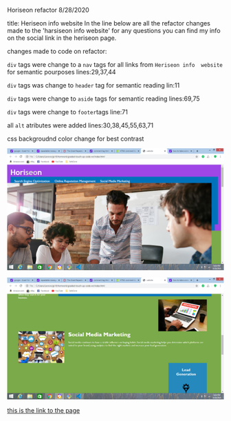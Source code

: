 Horiseon refactor   8/28/2020

 title: Heriseon info website
In the line below are all the refactor changes made to the 'harsiseon info website' for any questions you can find my info on the social link in the heriseon page.



changes made to code on refactor:

 `div` tags were change to a `nav` tags for all links from `Heriseon info  website` for semantic pourposes
lines:29,37,44

`div` tags was change to `header` tag for semantic reading
lin:11

`div` tags were change to `aside` tags for semantic reading
lines:69,75

`div` tags were change to `footer`tags
line:71

all `alt` atributes were added
lines:30,38,45,55,63,71

css backgroudnd color change for best contrast

![screenshot](./assets/images/Screenshot.png)

![screenshot](./assets/images/Screenshot44.png)

[this is the link to the page](https://wilmer88.github.io/graded-touch-up-code-wr/)